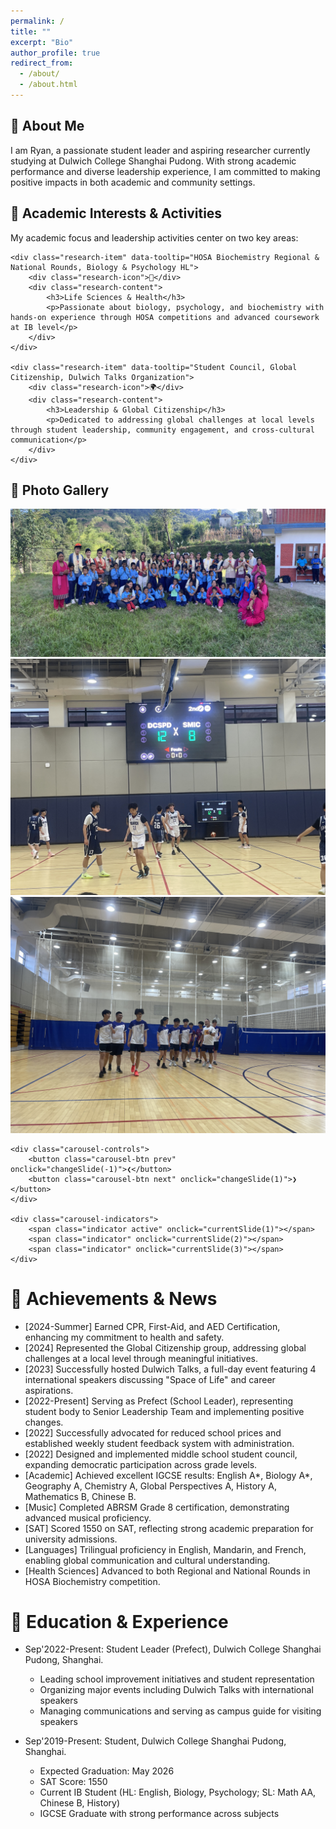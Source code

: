 ```yaml
---
permalink: /
title: ""
excerpt: "Bio"
author_profile: true
redirect_from: 
  - /about/
  - /about.html
---
```


<link rel="stylesheet" href="/assets/css/about.css">
<script src="/assets/js/about.js"></script>

<!-- 添加粒子背景容器 -->
<div id="particles-js"></div>

## 👋 About Me
I am Ryan, a passionate student leader and aspiring researcher currently studying at Dulwich College Shanghai Pudong. With strong academic performance and diverse leadership experience, I am committed to making positive impacts in both academic and community settings.

<div id="motto" class="typed-motto"></div>

## 🔬 Academic Interests & Activities
<div class="research-areas">
    My academic focus and leadership activities center on two key areas:

    <div class="research-item" data-tooltip="HOSA Biochemistry Regional & National Rounds, Biology & Psychology HL">
        <div class="research-icon">🧬</div>
        <div class="research-content">
            <h3>Life Sciences & Health</h3>
            <p>Passionate about biology, psychology, and biochemistry with hands-on experience through HOSA competitions and advanced coursework at IB level</p>
        </div>
    </div>

    <div class="research-item" data-tooltip="Student Council, Global Citizenship, Dulwich Talks Organization">
        <div class="research-icon">🌍</div>
        <div class="research-content">
            <h3>Leadership & Global Citizenship</h3>
            <p>Dedicated to addressing global challenges at local levels through student leadership, community engagement, and cross-cultural communication</p>
        </div>
    </div>
</div>

## 📸 Photo Gallery

<div class="photo-carousel">
    <div class="carousel-container">
        <div class="carousel-slide active">
            <img src="/images/photo1.jpg" alt="Photo 1">
        </div>
        <div class="carousel-slide">
            <img src="/images/photo2.jpg" alt="Photo 2">
        </div>
        <div class="carousel-slide">
            <img src="/images/photo3.jpg" alt="Photo 3">
        </div>
    </div>
    
    <div class="carousel-controls">
        <button class="carousel-btn prev" onclick="changeSlide(-1)">❮</button>
        <button class="carousel-btn next" onclick="changeSlide(1)">❯</button>
    </div>
    
    <div class="carousel-indicators">
        <span class="indicator active" onclick="currentSlide(1)"></span>
        <span class="indicator" onclick="currentSlide(2)"></span>
        <span class="indicator" onclick="currentSlide(3)"></span>
    </div>
</div>

# 📰 Achievements & News
- [2024-Summer] Earned CPR, First-Aid, and AED Certification, enhancing my commitment to health and safety.
- [2024] Represented the Global Citizenship group, addressing global challenges at a local level through meaningful initiatives.
- [2023] Successfully hosted Dulwich Talks, a full-day event featuring 4 international speakers discussing "Space of Life" and career aspirations.
- [2022-Present] Serving as Prefect (School Leader), representing student body to Senior Leadership Team and implementing positive changes.
- [2022] Successfully advocated for reduced school prices and established weekly student feedback system with administration.
- [2022] Designed and implemented middle school student council, expanding democratic participation across grade levels.
- [Academic] Achieved excellent IGCSE results: English A*, Biology A*, Geography A, Chemistry A, Global Perspectives A, History A, Mathematics B, Chinese B.
- [Music] Completed ABRSM Grade 8 certification, demonstrating advanced musical proficiency.
- [SAT] Scored 1550 on SAT, reflecting strong academic preparation for university admissions.
- [Languages] Trilingual proficiency in English, Mandarin, and French, enabling global communication and cultural understanding.
- [Health Sciences] Advanced to both Regional and National Rounds in HOSA Biochemistry competition.

# 📖 Education & Experience

- Sep'2022-Present: Student Leader (Prefect), Dulwich College Shanghai Pudong, Shanghai.
  - Leading school improvement initiatives and student representation
  - Organizing major events including Dulwich Talks with international speakers
  - Managing communications and serving as campus guide for visiting speakers

- Sep'2019-Present: Student, Dulwich College Shanghai Pudong, Shanghai.
  - Expected Graduation: May 2026
  - SAT Score: 1550
  - Current IB Student (HL: English, Biology, Psychology; SL: Math AA, Chinese B, History)
  - IGCSE Graduate with strong performance across subjects



